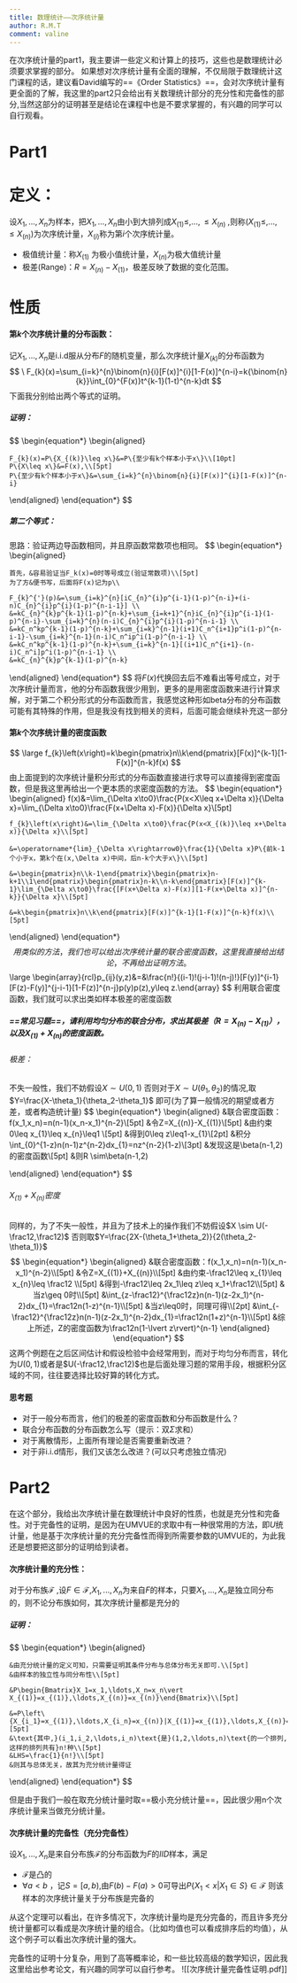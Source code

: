 ```yaml
---
title: 数理统计——次序统计量
author: R.M.T
comment: valine
---
```


在次序统计量的part1，我主要讲一些定义和计算上的技巧，这些也是数理统计必须要求掌握的部分。
如果想对次序统计量有全面的理解，不仅局限于数理统计这门课程的话，建议看David编写的==《Order Statistics》==，会对次序统计量有更全面的了解，我这里的part2只会给出有关数理统计部分的充分性和完备性的部分,当然这部分的证明甚至是结论在课程中也是不要求掌握的，有兴趣的同学可以自行观看。
# Part1
# 定义：

设$X_1,...,X_n$为样本，把$X_1,...,X_n$由小到大排列成$X_{(1)}\leq,...,\leq X_{(n)}$ ,则称$(X_{(1)}\leq,...,\leq X_{(n)})$为次序统计量，$X_{(i)}$称为第$i$个次序统计量。
* 极值统计量：称$X_{(1)}$ 为极小值统计量，$X_{(n)}$为极大值统计量
* 极差(Range)：$R=X_{(n)}-X_{(1)}$，极差反映了数据的变化范围。

# 性质
#### 第$k$个次序统计量的分布函数：

记$X_1,...,X_n$是i.i.d服从分布$F$的随机变量，那么次序统计量$X_{(k)}$的分布函数为
$$
\ F_{k}(x)=\sum_{i=k}^{n}\binom{n}{i}[F(x)]^{i}[1-F(x)]^{n-i}=k{\binom{n}{k}}\int_{0}^{F(x)}t^{k-1}(1-t)^{n-k}dt
$$
下面我分别给出两个等式的证明。
##### 证明：
$$
\begin{equation*}
\begin{aligned}

	F_{k}(x)=P\{X_{(k)}\leq x\}&=P\{至少有k个样本小于x\}\\[10pt]
	P\{X\leq x\}&=F(x),\\[5pt]
	P\{至少有k个样本小于x\}&=\sum_{i=k}^{n}\binom{n}{i}[F(x)]^{i}[1-F(x)]^{n-i}
	
\end{aligned}
\end{equation*}
$$
##### 第二个等式：

思路：验证两边导函数相同，并且原函数常数项也相同。
$$
\begin{equation*}
\begin{aligned}

	首先，&容易验证当F_k(x)=0时等号成立(验证常数项)\\[5pt]
	为了方&便书写，后面将F(x)记为p\\
	
	F_{k}^{'}(p)&=\sum_{i=k}^{n}[iC_{n}^{i}p^{i-1}(1-p)^{n-i}+(i-n)C_{n}^{i}p^{i}(1-p)^{n-i-1}] \\
	&=kC_{n}^{k}p^{k-1}(1-p)^{n-k}+\sum_{i=k+1}^{n}iC_{n}^{i}p^{i-1}(1-p)^{n-i}-\sum_{i=k}^{n}(n-i)C_{n}^{i}p^{i}(1-p)^{n-i-1} \\
	&=kC_n^kp^{k-1}(1-p)^{n-k}+\sum_{i=k}^{n-1}(i+1)C_n^{i+1}p^i(1-p)^{n-i-1}-\sum_{i=k}^{n-1}(n-i)C_n^ip^i(1-p)^{n-i-1} \\
	&=kC_n^kp^{k-1}(1-p)^{n-k}+\sum_{i=k}^{n-1}[(i+1)C_n^{i+1}-(n-i)C_n^i]p^i(1-p)^{n-i-1} \\
	&=kC_{n}^{k}p^{k-1}(1-p)^{n-k}

\end{aligned}
\end{equation*}
$$
将$F(x)$代换回去后不难看出等号成立，对于次序统计量而言，他的分布函数我很少用到，更多的是用密度函数来进行计算求解，对于第二个积分形式的分布函数而言，我感觉这种形如beta分布的分布函数可能有其特殊的作用，但是我没有找到相关的资料，后面可能会继续补充这一部分
#### 第$k$个次序统计量的密度函数
$$
\large f_{k}\left(x\right)=k\begin{pmatrix}n\\k\end{pmatrix}[F(x)]^{k-1}[1-F(x)]^{n-k}f(x)
$$
由上面提到的次序统计量积分形式的分布函数直接进行求导可以直接得到密度函数，但是我这里再给出一个更本质的求密度函数的方法。
$$
\begin{equation*}
\begin{aligned}
	f(x)&=\lim_{\Delta x\to0}\frac{P(x<X\leq x+\Delta x)}{\Delta x}=\lim_{\Delta x\to0}\frac{F(x+\Delta x)-F(x)}{\Delta x}\\[5pt]
	
	f_{k}\left(x\right)&=\lim_{\Delta x\to0}\frac{P(x<X_{(k)}\leq x+\Delta x)}{\Delta x}\\[5pt]
	
	&=\operatorname*{lim}_{\Delta x\rightarrow0}\frac{1}{\Delta x}P\{前k-1个小于x，第k个在(x,\Delta x)中间，后n-k个大于x\}\\[5pt]
	
	&=\begin{pmatrix}n\\k-1\end{pmatrix}\begin{pmatrix}n-k+1\\1\end{pmatrix}\begin{pmatrix}n-k\\n-k\end{pmatrix}[F(x)]^{k-1}\lim_{\Delta x\to0}\frac{[F(x+\Delta x)-F(x)][1-F(x+\Delta x)]^{n-k}}{\Delta x}\\[5pt]
	
	&=k\begin{pmatrix}n\\k\end{pmatrix}[F(x)]^{k-1}[1-F(x)]^{n-k}f(x)\\[5pt]
	

\end{aligned}
\end{equation*}
$$
用类似的方法，我们也可以给出次序统计量的联合密度函数，这里我直接给出结论，不再给出证明方法。
$$
\large \begin{array}{rcl}p_{ij}(y,z)&=&\frac{n!}{(i-1)!(j-i-1)!(n-j)!}[F(y)]^{i-1}[F(z)-F(y)]^{j-i-1}[1-F(z)]^{n-j}p(y)p(z),y\leq z.\end{array}
$$
利用联合密度函数，我们就可以求出类如样本极差的密度函数

##### ==常见习题==，请利用均匀分布的联合分布，求出其极差（$R=X_{(n)}-X_{(1)}$），以及$X_{(1)}+X_{(n)}$的密度函数。
###### 极差：
不失一般性，我们不妨假设$X \sim U(0,1)$  否则对于$X \sim U(\theta_1,\theta_2)$的情况,取$Y=\frac{X-\theta_1}{\theta_2-\theta_1}$  即可(为了算一般情况的期望或者方差，或者构造统计量)
$$
\begin{equation*}
\begin{aligned}
&联合密度函数：f(x_1,x_n)=n(n-1)(x_n-x_1)^{n-2}\\[5pt]
&令Z=X_{(n)}-X_{(1)}\\[5pt]
&由约束0\leq x_{1}\leq x_{n}\leq1 \\[5pt]
&得到0\leq z\leq1-x_{1}\\[2pt]
&积分\int_{0}^{1-z}n(n-1)z^{n-2}dx_{1}=nz^{n-2}(1-z)\\[3pt]
&发现这是\beta(n-1,2)的密度函数\\[5pt]
&则R \sim\beta(n-1,2)

\end{aligned}
\end{equation*}
$$
###### $X_{(1)}+X_{(n)}$密度
同样的，为了不失一般性，并且为了技术上的操作我们不妨假设$X \sim U(-\frac12,\frac12)$ 否则取$Y=\frac{2X-(\theta_1+\theta_2)}{2(\theta_2-\theta_1)}$  
$$
\begin{equation*}
\begin{aligned}
&联合密度函数：f(x_1,x_n)=n(n-1)(x_n-x_1)^{n-2}\\[5pt]
&令Z=X_{(1)}+X_{(n)}\\[5pt]
&由约束-\frac12\leq x_{1}\leq x_{n}\leq \frac12 \\[5pt]
&得到-\frac12\leq 2x_1\leq z\leq x_1+\frac12\\[5pt]
&当z\geq 0时\\[5pt]
&\int_{z-\frac12}^{\frac12z}n(n-1)(z-2x_1)^{n-2}dx_{1}=\frac12n(1-z)^{n-1}\\[5pt]
&当z\leq0时，同理可得\\[2pt]
&\int_{-\frac12}^{\frac12z}n(n-1)(z-2x_1)^{n-2}dx_{1}=\frac12n(1+z)^{n-1}\\[5pt]
&综上所述，Z的密度函数为\frac12n(1-\lvert z\rvert)^{n-1}
\end{aligned}
\end{equation*}
$$
这两个例题在之后区间估计和假设检验中会经常用到，而对于均匀分布而言，转化为$U(0,1)$或者是$U(-\frac12,\frac12)$也是后面处理习题的常用手段，根据积分区域的不同，往往要选择比较好算的转化方式。

#### 思考题
* 对于一般分布而言，他们的极差的密度函数和分布函数是什么？
* 联合分布函数的分布函数怎么写（提示：双$\Sigma$求和）
* 对于离散情形，上面所有理论是否需要重新改进？
* 对于非i.i.d情形，我们又该怎么改进？(可以只考虑独立情况)

# Part2

在这个部分，我给出次序统计量在数理统计中良好的性质，也就是充分性和完备性。对于完备性的证明，是因为在UMVUE的求取中有一种很常用的方法，即$U$统计量，他是基于次序统计量的充分完备性而得到所需要参数的UMVUE的，为此我还是想要把这部分的证明给到读者。

#### 次序统计量的充分性：

对于分布族$\mathscr{F}$ ,设$F\in\mathscr{F}$,$X_1,...,X_n$为来自$F$的样本，只要$X_1,...,X_n$是独立同分布的，则不论分布族如何，其次序统计量都是充分的

##### 证明：
$$
\begin{equation*}
\begin{aligned}

	&由充分统计量的定义可知，只需要证明其条件分布与总体分布无关即可.\\[5pt]
	&由样本的独立性与同分布性\\[5pt]
	
	&P\begin{Bmatrix}X_1=x_1,\ldots,X_n=x_n\vert
	X_{(1)}=x_{(1)},\ldots,X_{(n)}=x_{(n)}\end{Bmatrix}\\[5pt] 
	
	&=P\left\{X_{i_1}=x_{(1)},\ldots,X_{i_n}=x_{(n)}|X_{(1)}=x_{(1)},\ldots,X_{(n)}=x_{(n)}\right\}\\[5pt]
	&\text{其中,}(i_1,i_2,\ldots,i_n)\text{是}(1,2,\ldots,n)\text{的一个排列,这样的排列共有}n!种\\[5pt]
	&LHS=\frac{1}{n!}\\[5pt]
	&则其与总体无关，故其为充分统计量得证
	
\end{aligned}
\end{equation*}
$$

但是由于我们一般在取充分统计量时取==极小充分统计量==，因此很少用n个次序统计量来当做充分统计量。

#### 次序统计量的完备性（充分完备性）

设$X_1,...,X_n$是来自分布族$\mathscr{F}$的分布函数为$F$的$IID$样本，满足
* $\mathscr{F}$是凸的
* $\forall a< b$ ，记$S=[a,b)$,由$F(b)-F(a)>0$可导出$P\{X_1<x|X_1\in S\}\in\mathscr{F}$
 则该样本的次序统计量关于分布族是完备的
 
从这个定理可以看出，在许多情况下，次序统计量均是充分完备的，而且许多充分统计量都可以看成是次序统计量的组合。（比如均值也可以看成排序后的均值），从这个例子可以看出次序统计量的强大。

完备性的证明十分复杂，用到了高等概率论，和一些比较高级的数学知识，因此我这里给出参考论文，有兴趣的同学可以自行参考。
![[次序统计量完备性证明.pdf]]

